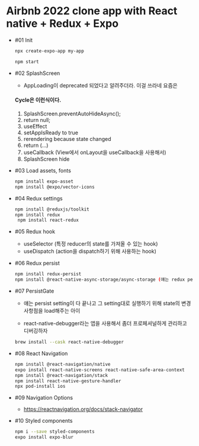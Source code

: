 # Airbnb 2022 clone app with React native + Redux + Expo

- #01 Init

  ```bash
  npx create-expo-app my-app

  npm start
  ```

- #02 SplashScreen

  - AppLoading이 deprecated 되었다고 알려주더라. 이걸 쓰라네 요즘은

  #### Cycle은 이런식이다.

  1. SplashScreen.preventAutoHideAsync();
  2. return null;
  3. useEffect
  4. setAppIsReady to true
  5. rerendering because state changed
  6. return (<View>...</View>)
  7. useCallback (View에서 onLayout을 useCallback을 사용해서)
  8. SplashScreen hide

- #03 Load assets, fonts

  ```bash
  npm install expo-asset
  npm install @expo/vector-icons
  ```

- #04 Redux settings

  ```bash
  npm install @reduxjs/toolkit
  npm install redux
   npm install react-redux
  ```

- #05 Redux hook

  - useSelector (특정 reducer의 state를 가져올 수 있는 hook)
  - useDispatch (action을 dispatch하기 위해 사용하는 hook)

- #06 Redux persist

  ```bash
  npm install redux-persist
  npm install @react-native-async-storage/async-storage (얘는 redux persist에서 storage가 필요한데 그 storage를 이걸로 사용 react-native의 asyncstorage가 deprecated됐다고 하네)
  ```

- #07 PersistGate

  - 얘는 persist setting이 다 끝나고 그 setting대로 실행하기 위해 state의 변경사항점을 load해주는 아이

  - react-native-debugger라는 앱을 사용해서 좀더 프로페셔널하게 관리하고 디버깅하자

  ```bash
  brew install --cask react-native-debugger
  ```

- #08 React Navigation

  ```bash
  npm install @react-navigation/native
  expo install react-native-screens react-native-safe-area-context
  npm install @react-navigation/stack
  npm install react-native-gesture-handler
  npx pod-install ios
  ```

- #09 Navigation Options

  - https://reactnavigation.org/docs/stack-navigator

- #10 Styled components

  ```bash
  npm i --save styled-components
  expo install expo-blur
  ```
